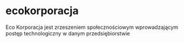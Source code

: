 # ecokorporacja
Eco Korporacja jest zrzeszeniem społecznościowym wprowadzającym postęp technologiczny w danym przedsiębiorstwie
